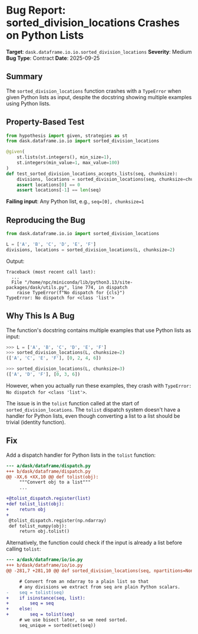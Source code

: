 # Bug Report: sorted_division_locations Crashes on Python Lists

**Target**: `dask.dataframe.io.io.sorted_division_locations`
**Severity**: Medium
**Bug Type**: Contract
**Date**: 2025-09-25

## Summary

The `sorted_division_locations` function crashes with a `TypeError` when given Python lists as input, despite the docstring showing multiple examples using Python lists.

## Property-Based Test

```python
from hypothesis import given, strategies as st
from dask.dataframe.io.io import sorted_division_locations

@given(
    st.lists(st.integers(), min_size=1),
    st.integers(min_value=1, max_value=100)
)
def test_sorted_division_locations_accepts_lists(seq, chunksize):
    divisions, locations = sorted_division_locations(seq, chunksize=chunksize)
    assert locations[0] == 0
    assert locations[-1] == len(seq)
```

**Failing input**: Any Python list, e.g., `seq=[0], chunksize=1`

## Reproducing the Bug

```python
from dask.dataframe.io.io import sorted_division_locations

L = ['A', 'B', 'C', 'D', 'E', 'F']
divisions, locations = sorted_division_locations(L, chunksize=2)
```

Output:
```
Traceback (most recent call last):
  ...
  File "/home/npc/miniconda/lib/python3.13/site-packages/dask/utils.py", line 774, in dispatch
    raise TypeError(f"No dispatch for {cls}")
TypeError: No dispatch for <class 'list'>
```

## Why This Is A Bug

The function's docstring contains multiple examples that use Python lists as input:

```python
>>> L = ['A', 'B', 'C', 'D', 'E', 'F']
>>> sorted_division_locations(L, chunksize=2)
(['A', 'C', 'E', 'F'], [0, 2, 4, 6])

>>> sorted_division_locations(L, chunksize=3)
(['A', 'D', 'F'], [0, 3, 6])
```

However, when you actually run these examples, they crash with `TypeError: No dispatch for <class 'list'>`.

The issue is in the `tolist` function called at the start of `sorted_division_locations`. The `tolist` dispatch system doesn't have a handler for Python lists, even though converting a list to a list should be trivial (identity function).

## Fix

Add a dispatch handler for Python lists in the `tolist` function:

```diff
--- a/dask/dataframe/dispatch.py
+++ b/dask/dataframe/dispatch.py
@@ -XX,6 +XX,10 @@ def tolist(obj):
     """Convert obj to a list"""
     ...

+@tolist_dispatch.register(list)
+def tolist_list(obj):
+    return obj
+
 @tolist_dispatch.register(np.ndarray)
 def tolist_numpy(obj):
     return obj.tolist()
```

Alternatively, the function could check if the input is already a list before calling `tolist`:

```diff
--- a/dask/dataframe/io/io.py
+++ b/dask/dataframe/io/io.py
@@ -281,7 +281,10 @@ def sorted_division_locations(seq, npartitions=None, chunksize=None):

     # Convert from an ndarray to a plain list so that
     # any divisions we extract from seq are plain Python scalars.
-    seq = tolist(seq)
+    if isinstance(seq, list):
+        seq = seq
+    else:
+        seq = tolist(seq)
     # we use bisect later, so we need sorted.
     seq_unique = sorted(set(seq))
```